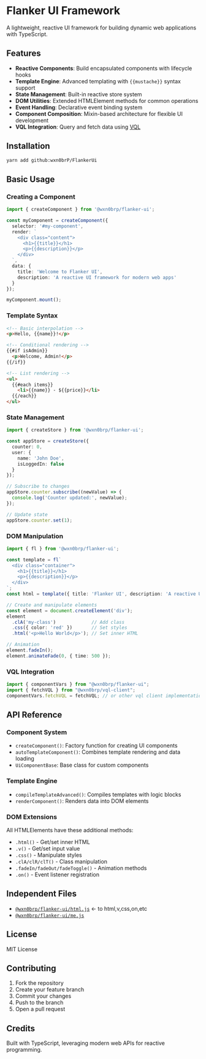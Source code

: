 # Flanker UI Framework

A lightweight, reactive UI framework for building dynamic web applications with TypeScript.

## Features
- **Reactive Components**: Build encapsulated components with lifecycle hooks
- **Template Engine**: Advanced templating with `{{mustache}}` syntax support
- **State Management**: Built-in reactive store system
- **DOM Utilities**: Extended HTMLElement methods for common operations
- **Event Handling**: Declarative event binding system
- **Component Composition**: Mixin-based architecture for flexible UI development
- **VQL Integration**: Query and fetch data using [VQL](https://github.com/wxn0brp/VQL)

## Installation
```bash
yarn add github:wxn0brP/FlankerUi
```

## Basic Usage

### Creating a Component
```ts
import { createComponent } from '@wxn0brp/flanker-ui';

const myComponent = createComponent({
  selector: '#my-component',
  render: `
    <div class="content">
      <h1>{{title}}</h1>
      <p>{{description}}</p>
    </div>
  `,
  data: {
    title: 'Welcome to Flanker UI',
    description: 'A reactive UI framework for modern web apps'
  }
});

myComponent.mount();
```

### Template Syntax
```html
<!-- Basic interpolation -->
<p>Hello, {{name}}!</p>

<!-- Conditional rendering -->
{{#if isAdmin}}
  <p>Welcome, Admin!</p>
{{/if}}

<!-- List rendering -->
<ul>
  {{#each items}}
    <li>{{name}} - ${{price}}</li>
  {{/each}}
</ul>
```

### State Management
```ts
import { createStore } from '@wxn0brp/flanker-ui';

const appStore = createStore({
  counter: 0,
  user: {
    name: 'John Doe',
    isLoggedIn: false
  }
});

// Subscribe to changes
appStore.counter.subscribe((newValue) => {
  console.log('Counter updated:', newValue);
});

// Update state
appStore.counter.set(1);
```

### DOM Manipulation
```ts
import { fl } from '@wxn0brp/flanker-ui';

const template = fl`
  <div class="container">
    <h1>{{title}}</h1>
    <p>{{description}}</p>
  </div>
`;
const html = template({ title: 'Flanker UI', description: 'A reactive UI framework for modern web apps' });

// Create and manipulate elements
const element = document.createElement('div');
element
  .clA('my-class')             // Add class
  .css({ color: 'red' })       // Set styles
  .html('<p>Hello World</p>'); // Set inner HTML

// Animation
element.fadeIn();
element.animateFade(0, { time: 500 });
```

### VQL Integration
```ts
import { componentVars } from "@wxn0brp/flanker-ui";
import { fetchVQL } from "@wxn0brp/vql-client";
componentVars.fetchVQL = fetchVQL; // or other vql client implementation
```

## API Reference
### Component System
- `createComponent()`: Factory function for creating UI components
- `autoTemplateComponent()`: Combines template rendering and data loading
- `UiComponentBase`: Base class for custom components

### Template Engine
- `compileTemplateAdvanced()`: Compiles templates with logic blocks
- `renderComponent()`: Renders data into DOM elements

### DOM Extensions
All HTMLElements have these additional methods:
- `.html()` - Get/set inner HTML
- `.v()` - Get/set input value
- `.css()` - Manipulate styles
- `.clA/clR/clT()` - Class manipulation
- `.fadeIn/fadeOut/fadeToggle()` - Animation methods
- `.on()` - Event listener registration

## Independent Files
- [`@wxn0brp/flanker-ui/html.js`](https://github.com/wxn0brP/FlankerUi/blob/master/src/html.ts) <- to html,v,css,on,etc
- [`@wxn0brp/flanker-ui/me.js`](https://github.com/wxn0brP/FlankerUi/blob/master/src/me.ts)

## License
MIT License

## Contributing
1. Fork the repository
2. Create your feature branch
3. Commit your changes
4. Push to the branch
5. Open a pull request

## Credits
Built with TypeScript, leveraging modern web APIs for reactive programming.